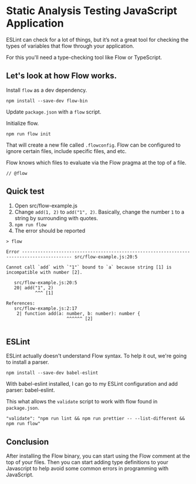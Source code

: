 # Static Analysis Testing JavaScript Application
ESLint can check for a lot of things, but it’s not a great tool for checking the types of variables that flow through your application.

For this you'll need a type-checking tool like Flow or TypeScript.

## Let's look at how Flow works.
Install `flow` as a dev dependency.

```
npm install --save-dev flow-bin
```

Update `package.json` with a `flow` script.

Initialize flow.

```
npm run flow init
```

That will create a new file called `.flowconfig`. Flow can be configured to ignore certain files, include specific files, and etc.

Flow knows which files to evaluate via the Flow pragma at the top of a file.

```
// @flow
```

## Quick test
1. Open src/flow-example.js
2. Change `add(1, 2)` to `add("1", 2)`. Basically, change the number `1` to a string by surrounding with quotes.
3. `npm run flow`
4. The error should be reported

```
> flow

Error ----------------------------------------------------------------------------------------- src/flow-example.js:20:5

Cannot call `add` with `"1"` bound to `a` because string [1] is incompatible with number [2].

   src/flow-example.js:20:5
   20| add("1", 2)
           ^^^ [1]

References:
   src/flow-example.js:2:17
    2| function add(a: number, b: number): number {
                       ^^^^^^ [2]


```

## ESLint
ESLint actually doesn't understand Flow syntax. To help it out, we're going to install a parser.

```
npm install --save-dev babel-eslint
```

With babel-eslint installed, I can go to my ESLint configuration and add parser: babel-eslint.

This what allows the `validate` script to work with flow found in `package.json`.

```
"validate": "npm run lint && npm run prettier -- --list-different && npm run flow"
```

## Conclusion
After installing the Flow binary, you can start using the Flow comment at the top of your files. Then you can start adding type definitions to your Javascript to help avoid some common errors in programming with JavaScript.
